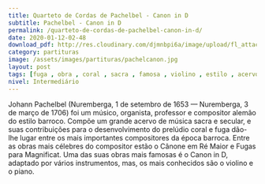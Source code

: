 ```yaml
---
title: Quarteto de Cordas de Pachelbel - Canon in D
subtitle: Pachelbel - Canon in D
permalink: /quarteto-de-cordas-de-pachelbel-canon-in-d/
date: 2020-01-12-02-48
download_pdf: http://res.cloudinary.com/djmnbpi6a/image/upload/fl_attachment/v1/sheetmusic/pachelbel-canon-in-d-canon-gigue-vioolschool-sillem.pdf
category: partituras
image: /assets/images/partituras/pachelcanon.jpg
layout: post
tags: [fuga , obra , coral , sacra , famosa , violino , estilo , acervo , barroca]
nivel: Intermediário
---
```

Johann Pachelbel (Nuremberga, 1 de setembro de 1653 — Nuremberga, 3 de março de 1706) foi um músico, organista, professor e compositor alemão do estilo barroco. Compõe um grande acervo de música sacra e secular, e suas contribuições para o desenvolvimento do prelúdio coral e fuga dão-lhe lugar entre os mais importantes compositores da época barroca. Entre as obras mais célebres do compositor estão o Cânone em Ré Maior e Fugas para Magnificat. Uma das suas obras mais famosas é o Canon in D, adaptado por vários instrumentos, mas, os mais conhecidos são o violino e o piano.
